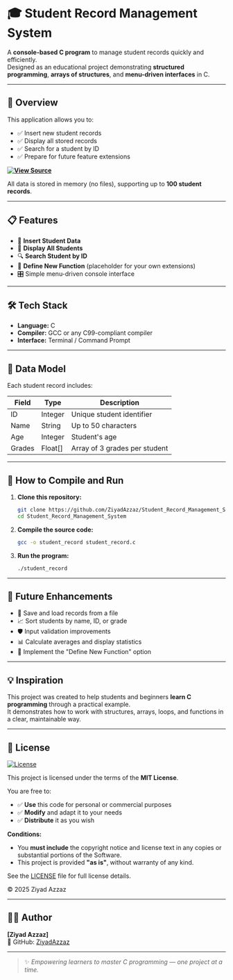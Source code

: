 # 🎓 Student Record Management System

A **console-based C program** to manage student records quickly and efficiently.  
Designed as an educational project demonstrating **structured programming**, **arrays of structures**, and **menu-driven interfaces** in C.

---

## 🚀 Overview

This application allows you to:

- ✅ Insert new student records
- ✅ Display all stored records
- ✅ Search for a student by ID
- ✅ Prepare for future feature extensions

  
**[![View Source](https://img.shields.io/badge/View%20Code-student_record.c-blue?style=for-the-badge)](https://github.com/ZiyadAzzaz/Student_Record_Management_System/blob/main/student_record.c)**

  
All data is stored in memory (no files), supporting up to **100 student records**.

---


## 📋 Features

- 📝 **Insert Student Data**
- 📄 **Display All Students**
- 🔍 **Search Student by ID**
- 🧩 **Define New Function** (placeholder for your own extensions)
- 🎛️ Simple menu-driven console interface

---

## 🛠️ Tech Stack

- **Language:** C
- **Compiler:** GCC or any C99-compliant compiler
- **Interface:** Terminal / Command Prompt

---

## 🧩 Data Model

Each student record includes:

| Field   | Type    | Description                       |
|---------|---------|-----------------------------------|
| ID      | Integer | Unique student identifier        |
| Name    | String  | Up to 50 characters              |
| Age     | Integer | Student's age                    |
| Grades  | Float[] | Array of 3 grades per student    |

---

## 🚀 How to Compile and Run

1. **Clone this repository:**

   ```bash
   git clone https://github.com/ZiyadAzzaz/Student_Record_Management_System.git
   cd Student_Record_Management_System
   ```

2. **Compile the source code:**

   ```bash
   gcc -o student_record student_record.c
   ```

3. **Run the program:**

   ```bash
   ./student_record
   ```

---

## 🎯 Future Enhancements

- 💾 Save and load records from a file
- 📈 Sort students by name, ID, or grade
- 🛡️ Input validation improvements
- 📊 Calculate averages and display statistics
- 🧠 Implement the "Define New Function" option

---

## 💡 Inspiration

This project was created to help students and beginners **learn C programming** through a practical example.  
It demonstrates how to work with structures, arrays, loops, and functions in a clear, maintainable way.

---

## 🪪 License

[![License](https://img.shields.io/badge/License-MIT-green.svg)](LICENSE)

This project is licensed under the terms of the **MIT License**.

You are free to:

- ✅ **Use** this code for personal or commercial purposes
- ✅ **Modify** and adapt it to your needs
- ✅ **Distribute** it as you wish

**Conditions:**

- You **must include** the copyright notice and license text in any copies or substantial portions of the Software.
- This project is provided **"as is"**, without warranty of any kind.

See the [LICENSE](LICENSE) file for full license details.

© 2025 Ziyad Azzaz


---

## 👨‍💻 Author

**[Ziyad Azzaz]**  
🔗 GitHub: [ZiyadAzzaz](https://github.com/ZiyadAzzaz)

---

> ✨ *Empowering learners to master C programming — one project at a time.*
